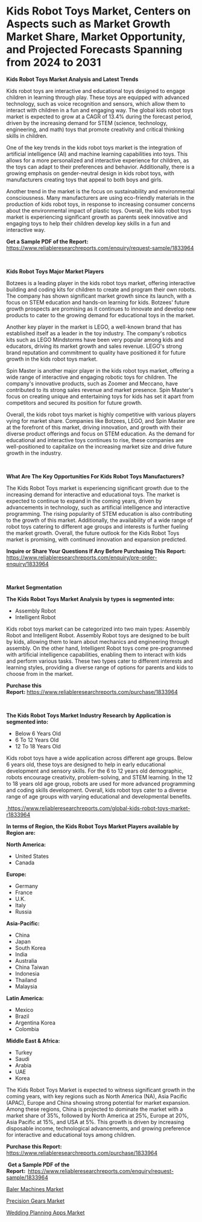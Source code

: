 <p><h1>Kids Robot Toys Market, Centers on Aspects such as Market Growth Market Share, Market Opportunity, and Projected Forecasts Spanning from 2024 to 2031</h1></p><p><strong>Kids Robot Toys Market Analysis and Latest Trends</strong></p>
<p><p>Kids robot toys are interactive and educational toys designed to engage children in learning through play. These toys are equipped with advanced technology, such as voice recognition and sensors, which allow them to interact with children in a fun and engaging way. The global kids robot toys market is expected to grow at a CAGR of 13.4% during the forecast period, driven by the increasing demand for STEM (science, technology, engineering, and math) toys that promote creativity and critical thinking skills in children.</p><p>One of the key trends in the kids robot toys market is the integration of artificial intelligence (AI) and machine learning capabilities into toys. This allows for a more personalized and interactive experience for children, as the toys can adapt to their preferences and behavior. Additionally, there is a growing emphasis on gender-neutral design in kids robot toys, with manufacturers creating toys that appeal to both boys and girls.</p><p>Another trend in the market is the focus on sustainability and environmental consciousness. Many manufacturers are using eco-friendly materials in the production of kids robot toys, in response to increasing consumer concerns about the environmental impact of plastic toys. Overall, the kids robot toys market is experiencing significant growth as parents seek innovative and engaging toys to help their children develop key skills in a fun and interactive way.</p></p>
<p><strong>Get a Sample PDF of the Report:&nbsp;</strong> <a href="https://www.reliableresearchreports.com/enquiry/request-sample/1833964">https://www.reliableresearchreports.com/enquiry/request-sample/1833964</a></p>
<p>&nbsp;</p>
<p><strong>Kids Robot Toys Major Market Players</strong></p>
<p><p>Botzees is a leading player in the kids robot toys market, offering interactive building and coding kits for children to create and program their own robots. The company has shown significant market growth since its launch, with a focus on STEM education and hands-on learning for kids. Botzees' future growth prospects are promising as it continues to innovate and develop new products to cater to the growing demand for educational toys in the market.</p><p>Another key player in the market is LEGO, a well-known brand that has established itself as a leader in the toy industry. The company's robotics kits such as LEGO Mindstorms have been very popular among kids and educators, driving its market growth and sales revenue. LEGO's strong brand reputation and commitment to quality have positioned it for future growth in the kids robot toys market.</p><p>Spin Master is another major player in the kids robot toys market, offering a wide range of interactive and engaging robotic toys for children. The company's innovative products, such as Zoomer and Meccano, have contributed to its strong sales revenue and market presence. Spin Master's focus on creating unique and entertaining toys for kids has set it apart from competitors and secured its position for future growth.</p><p>Overall, the kids robot toys market is highly competitive with various players vying for market share. Companies like Botzees, LEGO, and Spin Master are at the forefront of this market, driving innovation, and growth with their diverse product offerings and focus on STEM education. As the demand for educational and interactive toys continues to rise, these companies are well-positioned to capitalize on the increasing market size and drive future growth in the industry.</p></p>
<p>&nbsp;</p>
<p><strong>What Are The Key Opportunities For Kids Robot Toys Manufacturers?</strong></p>
<p><p>The Kids Robot Toys market is experiencing significant growth due to the increasing demand for interactive and educational toys. The market is expected to continue to expand in the coming years, driven by advancements in technology, such as artificial intelligence and interactive programming. The rising popularity of STEM education is also contributing to the growth of this market. Additionally, the availability of a wide range of robot toys catering to different age groups and interests is further fueling the market growth. Overall, the future outlook for the Kids Robot Toys market is promising, with continued innovation and expansion predicted.</p></p>
<p><strong>Inquire or Share Your Questions If Any Before Purchasing This Report:</strong> <a href="https://www.reliableresearchreports.com/enquiry/pre-order-enquiry/1833964">https://www.reliableresearchreports.com/enquiry/pre-order-enquiry/1833964</a></p>
<p>&nbsp;</p>
<p><strong>Market Segmentation</strong></p>
<p><strong>The Kids Robot Toys Market Analysis by types is segmented into:</strong></p>
<p><ul><li>Assembly Robot</li><li>Intelligent Robot</li></ul></p>
<p><p>Kids robot toys market can be categorized into two main types: Assembly Robot and Intelligent Robot. Assembly Robot toys are designed to be built by kids, allowing them to learn about mechanics and engineering through assembly. On the other hand, Intelligent Robot toys come pre-programmed with artificial intelligence capabilities, enabling them to interact with kids and perform various tasks. These two types cater to different interests and learning styles, providing a diverse range of options for parents and kids to choose from in the market.</p></p>
<p><strong>Purchase this Report:&nbsp;</strong><a href="https://www.reliableresearchreports.com/purchase/1833964">https://www.reliableresearchreports.com/purchase/1833964</a></p>
<p>&nbsp;</p>
<p><strong>The Kids Robot Toys Market Industry Research by Application is segmented into:</strong></p>
<p><ul><li>Below 6 Years Old</li><li>6 To 12 Years Old</li><li>12 To 18 Years Old</li></ul></p>
<p><p>Kids robot toys have a wide application across different age groups. Below 6 years old, these toys are designed to help in early educational development and sensory skills. For the 6 to 12 years old demographic, robots encourage creativity, problem-solving, and STEM learning. In the 12 to 18 years old age group, robots are used for more advanced programming and coding skills development. Overall, kids robot toys cater to a diverse range of age groups with varying educational and developmental benefits.</p></p>
<p><a href="https://www.reliableresearchreports.com/global-kids-robot-toys-market-r1833964">&nbsp;https://www.reliableresearchreports.com/global-kids-robot-toys-market-r1833964</a></p>
<p><strong>In terms of Region, the Kids Robot Toys Market Players available by Region are:</strong></p>
<p>
    <p> <strong> North America: </strong>
        <ul>
            <li>United States</li>
            <li>Canada</li>
        </ul>
        </p> 
    <p> <strong> Europe: </strong>
        <ul>
            <li>Germany</li>
            <li>France</li>
            <li>U.K.</li>
            <li>Italy</li>
            <li>Russia</li>
        </ul>
        </p> 
    <p> <strong> Asia-Pacific: </strong>
        <ul>
            <li>China</li>
            <li>Japan</li>
            <li>South Korea</li>
            <li>India</li>
            <li>Australia</li>
            <li>China Taiwan</li>
            <li>Indonesia</li>
            <li>Thailand</li>
            <li>Malaysia</li>
        </ul>
        </p> 
    <p> <strong> Latin America: </strong>
        <ul>
            <li>Mexico</li>
            <li>Brazil</li>
            <li>Argentina Korea</li>
            <li>Colombia</li>
        </ul>
        </p> 
    <p> <strong> Middle East & Africa: </strong>
        <ul>
            <li>Turkey</li>
            <li>Saudi</li>
            <li>Arabia</li>
            <li>UAE</li>
            <li>Korea</li>
        </ul>
    </p>
    </p>
<p><p>The Kids Robot Toys Market is expected to witness significant growth in the coming years, with key regions such as North America (NA), Asia Pacific (APAC), Europe and China showing strong potential for market expansion. Among these regions, China is projected to dominate the market with a market share of 35%, followed by North America at 25%, Europe at 20%, Asia Pacific at 15%, and USA at 5%. This growth is driven by increasing disposable income, technological advancements, and growing preference for interactive and educational toys among children.</p></p>
<p><strong>Purchase this Report: </strong><a href="https://www.reliableresearchreports.com/purchase/1833964">https://www.reliableresearchreports.com/purchase/1833964</a></p>
<p>&nbsp;<strong>Get a Sample PDF of the Report:&nbsp;&nbsp;</strong><a href="https://www.reliableresearchreports.com/enquiry/request-sample/1833964">https://www.reliableresearchreports.com/enquiry/request-sample/1833964</a></p>
<p><strong></strong></p>
<p><p><a href="https://www.linkedin.com/pulse/baler-machines-market-size-cagr-trends-2024-2030-vector-bureau-oo12c">Baler Machines Market</a></p><p><a href="https://www.linkedin.com/pulse/precision-gearsnbspmarket-focuses-market-share-size-projected-lbr7c">Precision Gears Market</a></p><p><a href="https://www.linkedin.com/pulse/wedding-planning-apps-market-insights-cagr-trends-growth-strategies-mucgc">Wedding Planning Apps Market</a></p></p>